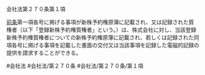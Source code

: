 会社法第２７０条第１項

[前条](会社法＿＿＿＿第２６９条第１項)第一項各号に掲げる事項が新株予約権原簿に記載され、又は記録された質権者（以下「登録新株予約権質権者」という。）は、株式会社に対し、当該登録新株予約権質権者についての新株予約権原簿に記載され、若しくは記録された同項各号に掲げる事項を記載した書面の交付又は当該事項を記録した電磁的記録の提供を請求することができる。

#会社法
#会社法/第２７０条
#会社法/第２７０条/第１項
